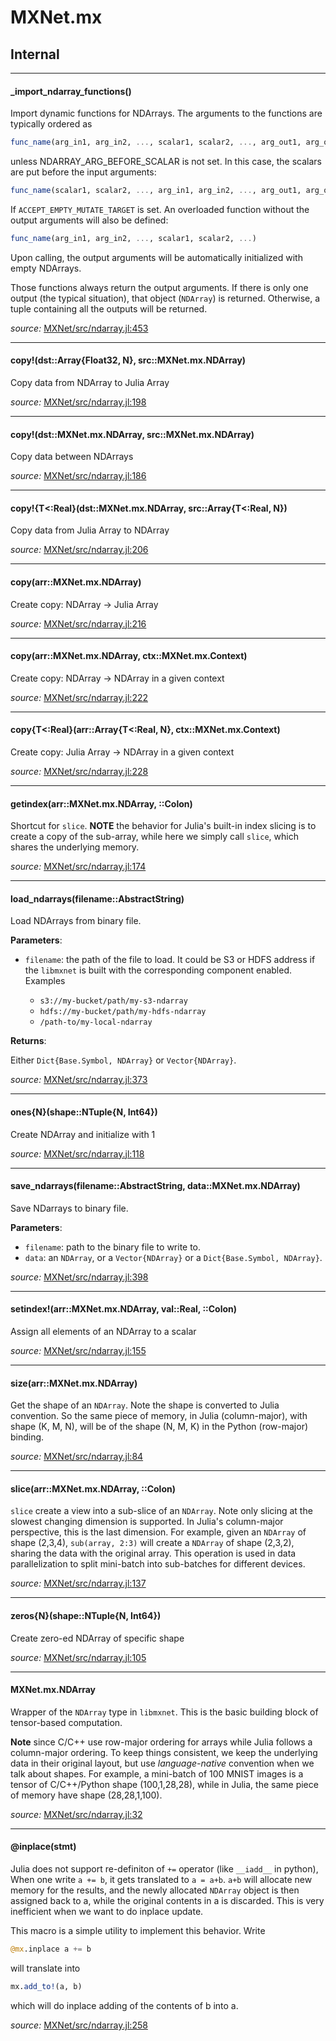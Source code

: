 # MXNet.mx

## Internal

---

<a id="method___import_ndarray_functions.1" class="lexicon_definition"></a>
#### _import_ndarray_functions()
Import dynamic functions for NDArrays. The arguments to the functions are typically ordered
as

```julia
func_name(arg_in1, arg_in2, ..., scalar1, scalar2, ..., arg_out1, arg_out2, ...)
```

unless NDARRAY_ARG_BEFORE_SCALAR is not set. In this case, the scalars are put before the input arguments:

```julia
func_name(scalar1, scalar2, ..., arg_in1, arg_in2, ..., arg_out1, arg_out2, ...)
```

If `ACCEPT_EMPTY_MUTATE_TARGET` is set. An overloaded function without the output arguments will also be defined:

```julia
func_name(arg_in1, arg_in2, ..., scalar1, scalar2, ...)
```

Upon calling, the output arguments will be automatically initialized with empty NDArrays.

Those functions always return the output arguments. If there is only one output (the typical situation), that
object (`NDArray`) is returned. Otherwise, a tuple containing all the outputs will be returned.


*source:*
[MXNet/src/ndarray.jl:453](https://github.com/dmlc/MXNet.jl/tree/d738fba18ebf731bf4f7306d81056fc63357810a/src/ndarray.jl#L453)

---

<a id="method__copy.1" class="lexicon_definition"></a>
#### copy!(dst::Array{Float32, N},  src::MXNet.mx.NDArray)
Copy data from NDArray to Julia Array

*source:*
[MXNet/src/ndarray.jl:198](https://github.com/dmlc/MXNet.jl/tree/d738fba18ebf731bf4f7306d81056fc63357810a/src/ndarray.jl#L198)

---

<a id="method__copy.2" class="lexicon_definition"></a>
#### copy!(dst::MXNet.mx.NDArray,  src::MXNet.mx.NDArray)
Copy data between NDArrays

*source:*
[MXNet/src/ndarray.jl:186](https://github.com/dmlc/MXNet.jl/tree/d738fba18ebf731bf4f7306d81056fc63357810a/src/ndarray.jl#L186)

---

<a id="method__copy.3" class="lexicon_definition"></a>
#### copy!{T<:Real}(dst::MXNet.mx.NDArray,  src::Array{T<:Real, N})
Copy data from Julia Array to NDArray

*source:*
[MXNet/src/ndarray.jl:206](https://github.com/dmlc/MXNet.jl/tree/d738fba18ebf731bf4f7306d81056fc63357810a/src/ndarray.jl#L206)

---

<a id="method__copy.4" class="lexicon_definition"></a>
#### copy(arr::MXNet.mx.NDArray)
Create copy: NDArray -> Julia Array

*source:*
[MXNet/src/ndarray.jl:216](https://github.com/dmlc/MXNet.jl/tree/d738fba18ebf731bf4f7306d81056fc63357810a/src/ndarray.jl#L216)

---

<a id="method__copy.5" class="lexicon_definition"></a>
#### copy(arr::MXNet.mx.NDArray,  ctx::MXNet.mx.Context)
Create copy: NDArray -> NDArray in a given context

*source:*
[MXNet/src/ndarray.jl:222](https://github.com/dmlc/MXNet.jl/tree/d738fba18ebf731bf4f7306d81056fc63357810a/src/ndarray.jl#L222)

---

<a id="method__copy.6" class="lexicon_definition"></a>
#### copy{T<:Real}(arr::Array{T<:Real, N},  ctx::MXNet.mx.Context)
Create copy: Julia Array -> NDArray in a given context

*source:*
[MXNet/src/ndarray.jl:228](https://github.com/dmlc/MXNet.jl/tree/d738fba18ebf731bf4f7306d81056fc63357810a/src/ndarray.jl#L228)

---

<a id="method__getindex.1" class="lexicon_definition"></a>
#### getindex(arr::MXNet.mx.NDArray,  ::Colon)
Shortcut for `slice`. **NOTE** the behavior for Julia's built-in index slicing is to create a
copy of the sub-array, while here we simply call `slice`, which shares the underlying memory.


*source:*
[MXNet/src/ndarray.jl:174](https://github.com/dmlc/MXNet.jl/tree/d738fba18ebf731bf4f7306d81056fc63357810a/src/ndarray.jl#L174)

---

<a id="method__load_ndarrays.1" class="lexicon_definition"></a>
#### load_ndarrays(filename::AbstractString)
Load NDArrays from binary file.

**Parameters**:

* `filename`: the path of the file to load. It could be S3 or HDFS address
  if the `libmxnet` is built with the corresponding component enabled. Examples

  * `s3://my-bucket/path/my-s3-ndarray`
  * `hdfs://my-bucket/path/my-hdfs-ndarray`
  * `/path-to/my-local-ndarray`

**Returns**:

  Either `Dict{Base.Symbol, NDArray}` or `Vector{NDArray}`.


*source:*
[MXNet/src/ndarray.jl:373](https://github.com/dmlc/MXNet.jl/tree/d738fba18ebf731bf4f7306d81056fc63357810a/src/ndarray.jl#L373)

---

<a id="method__ones.1" class="lexicon_definition"></a>
#### ones{N}(shape::NTuple{N, Int64})
Create NDArray and initialize with 1

*source:*
[MXNet/src/ndarray.jl:118](https://github.com/dmlc/MXNet.jl/tree/d738fba18ebf731bf4f7306d81056fc63357810a/src/ndarray.jl#L118)

---

<a id="method__save_ndarrays.1" class="lexicon_definition"></a>
#### save_ndarrays(filename::AbstractString,  data::MXNet.mx.NDArray)
Save NDarrays to binary file.

**Parameters**:

* `filename`: path to the binary file to write to.
* `data`: an `NDArray`, or a `Vector{NDArray}` or a `Dict{Base.Symbol, NDArray}`.


*source:*
[MXNet/src/ndarray.jl:398](https://github.com/dmlc/MXNet.jl/tree/d738fba18ebf731bf4f7306d81056fc63357810a/src/ndarray.jl#L398)

---

<a id="method__setindex.1" class="lexicon_definition"></a>
#### setindex!(arr::MXNet.mx.NDArray,  val::Real,  ::Colon)
Assign all elements of an NDArray to a scalar

*source:*
[MXNet/src/ndarray.jl:155](https://github.com/dmlc/MXNet.jl/tree/d738fba18ebf731bf4f7306d81056fc63357810a/src/ndarray.jl#L155)

---

<a id="method__size.1" class="lexicon_definition"></a>
#### size(arr::MXNet.mx.NDArray)
Get the shape of an `NDArray`. Note the shape is converted to Julia convention.
    So the same piece of memory, in Julia (column-major), with shape (K, M, N), will be of the
    shape (N, M, K) in the Python (row-major) binding.


*source:*
[MXNet/src/ndarray.jl:84](https://github.com/dmlc/MXNet.jl/tree/d738fba18ebf731bf4f7306d81056fc63357810a/src/ndarray.jl#L84)

---

<a id="method__slice.1" class="lexicon_definition"></a>
#### slice(arr::MXNet.mx.NDArray,  ::Colon)
`slice` create a view into a sub-slice of an `NDArray`. Note only slicing at the slowest
changing dimension is supported. In Julia's column-major perspective, this is the last
dimension. For example, given an `NDArray` of shape (2,3,4), `sub(array, 2:3)` will create
a `NDArray` of shape (2,3,2), sharing the data with the original array. This operation is
used in data parallelization to split mini-batch into sub-batches for different devices.


*source:*
[MXNet/src/ndarray.jl:137](https://github.com/dmlc/MXNet.jl/tree/d738fba18ebf731bf4f7306d81056fc63357810a/src/ndarray.jl#L137)

---

<a id="method__zeros.1" class="lexicon_definition"></a>
#### zeros{N}(shape::NTuple{N, Int64})
Create zero-ed NDArray of specific shape

*source:*
[MXNet/src/ndarray.jl:105](https://github.com/dmlc/MXNet.jl/tree/d738fba18ebf731bf4f7306d81056fc63357810a/src/ndarray.jl#L105)

---

<a id="type__ndarray.1" class="lexicon_definition"></a>
#### MXNet.mx.NDArray
Wrapper of the `NDArray` type in `libmxnet`. This is the basic building block
of tensor-based computation.

**Note** since C/C++ use row-major ordering for arrays while Julia follows a
column-major ordering. To keep things consistent, we keep the underlying data
in their original layout, but use *language-native* convention when we talk
about shapes. For example, a mini-batch of 100 MNIST images is a tensor of
C/C++/Python shape (100,1,28,28), while in Julia, the same piece of memory
have shape (28,28,1,100).


*source:*
[MXNet/src/ndarray.jl:32](https://github.com/dmlc/MXNet.jl/tree/d738fba18ebf731bf4f7306d81056fc63357810a/src/ndarray.jl#L32)

---

<a id="macro___inplace.1" class="lexicon_definition"></a>
#### @inplace(stmt)
Julia does not support re-definiton of `+=` operator (like `__iadd__` in python),
When one write `a += b`, it gets translated to `a = a+b`. `a+b` will allocate new
memory for the results, and the newly allocated `NDArray` object is then assigned
back to a, while the original contents in a is discarded. This is very inefficient
when we want to do inplace update.

This macro is a simple utility to implement this behavior. Write

```julia
@mx.inplace a += b
```

will translate into

```julia
mx.add_to!(a, b)
```

which will do inplace adding of the contents of b into a.


*source:*
[MXNet/src/ndarray.jl:258](https://github.com/dmlc/MXNet.jl/tree/d738fba18ebf731bf4f7306d81056fc63357810a/src/ndarray.jl#L258)

